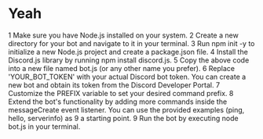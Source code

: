 # Yeah
    
1 Make sure you have Node.js installed on your system.
2 Create a new directory for your bot and navigate to it in your terminal.
3 Run npm init -y to initialize a new Node.js project and create a package.json file.
4 Install the Discord.js library by running npm install discord.js.
5 Copy the above code into a new file named bot.js (or any other name you prefer).
6 Replace 'YOUR_BOT_TOKEN' with your actual Discord bot token. You can create a new bot and obtain its token from the Discord Developer Portal.
7 Customize the PREFIX variable to set your desired command prefix.
8 Extend the bot's functionality by adding more commands inside the messageCreate event listener. You can use the provided examples (ping, hello, serverinfo) as 9 a starting point.
9 Run the bot by executing node bot.js in your terminal.
